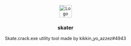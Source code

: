<div align="center">
  <a href="https://github.com/USBMenus/skater">
    <img src="skate.launcher.ico" alt="Logo" width="40" height="40">
  </a>

<h3 align="center">skater</h3>

  <p align="center">
    Skate.crack.exe utility tool made by kikkin_yo_azzez#4943
  </p>
</div>
